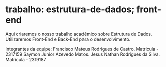 # trabalho: estrutura-de-dados; front-end
Aqui criaremos o nosso trabalho acadêmico sobre Estrutura de Dados.
Utilizaremos Front-End e Back-End para o desenvolvimento.

Integrantes da equipe:
Francisco Mateus Rodrigues de Castro. Matricula - 2317159
Saymon Junior Azevedo Matos.
Jesus Nathan Rodrigues da Silva. Matricula - 2319187
